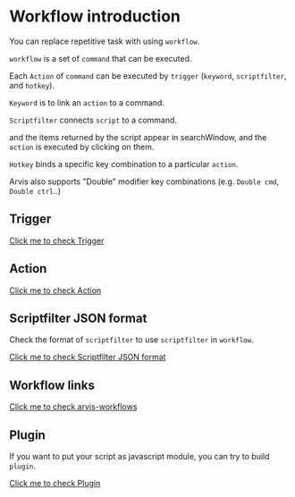 # Workflow introduction

You can replace repetitive task with using `workflow`.

`workflow` is a set of `command` that can be executed.

Each `Action` of `command` can be executed by `trigger` (`keyword`, `scriptfilter`, and `hotkey`).

`Keyword` is to link an `action` to a command.

`Scriptfilter` connects `script` to a command.

and the items returned by the script appear in searchWindow, and the `action` is executed by clicking on them.

`Hotkey` binds a specific key combination to a particular `action`.

Arvis also supports "Double" modifier key combinations (e.g. `Double cmd`, `Double ctrl`..)

## Trigger

[Click me to check Trigger](./trigger-description.md)

## Action

[Click me to check Action](./action-description.md)

## Scriptfilter JSON format

Check the format of `scriptfilter` to use `scriptfilter` in `workflow`.

[Click me to check Scriptfilter JSON format](./scriptfilter-json-format-description.md)

## Workflow links

[Click me to check arvis-workflows](./workflow-links.md)

## Plugin

If you want to put your script as javascript module, you can try to build `plugin`.

[Click me to check Plugin](./plugin-intro.md)